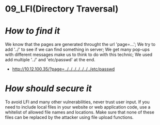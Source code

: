 # 09_LFI(Directory Traversal)

# *How to find it*

We know that the pages are generated throught the url 'page=...';
We try to add '../' to see if we can find something in server;
We get many pop-ups with different messages make us to think to do with this technic;
We used add multiple '../' and 'etc/passwd' at the end.

- http://10.12.100.35/?page=../../../../../../../etc/passwd

# *How should secure it*

To avoid LFI and many other vulnerabilities, never trust user input. 
If you need to include local files in your website or web application code, 
use a whitelist of allowed file names and locations. 
Make sure that none of these files can be replaced by the attacker using file upload functions.



